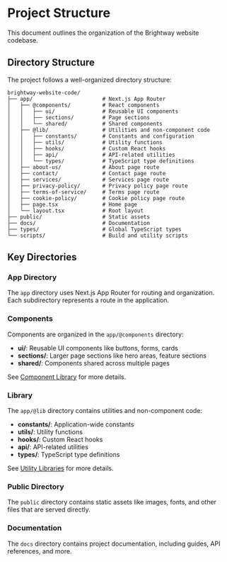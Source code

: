 # Project Structure

This document outlines the organization of the Brightway website codebase.

## Directory Structure

The project follows a well-organized directory structure:

```
brightway-website-code/
├── app/                      # Next.js App Router
│   ├── @components/          # React components
│   │   ├── ui/               # Reusable UI components
│   │   ├── sections/         # Page sections
│   │   └── shared/           # Shared components
│   ├── @lib/                 # Utilities and non-component code
│   │   ├── constants/        # Constants and configuration
│   │   ├── utils/            # Utility functions
│   │   ├── hooks/            # Custom React hooks
│   │   ├── api/              # API-related utilities
│   │   └── types/            # TypeScript type definitions
│   ├── about-us/             # About page route
│   ├── contact/              # Contact page route
│   ├── services/             # Services page route
│   ├── privacy-policy/       # Privacy policy page route
│   ├── terms-of-service/     # Terms page route
│   ├── cookie-policy/        # Cookie policy page route
│   ├── page.tsx              # Home page
│   └── layout.tsx            # Root layout
├── public/                   # Static assets
├── docs/                     # Documentation
├── types/                    # Global TypeScript types
└── scripts/                  # Build and utility scripts
```

## Key Directories

### App Directory

The `app` directory uses Next.js App Router for routing and organization. Each subdirectory represents a route in the application.

### Components

Components are organized in the `app/@components` directory:

- **ui/**: Reusable UI components like buttons, forms, cards
- **sections/**: Larger page sections like hero areas, feature sections
- **shared/**: Components shared across multiple pages

See [Component Library](./components.md) for more details.

### Library

The `app/@lib` directory contains utilities and non-component code:

- **constants/**: Application-wide constants
- **utils/**: Utility functions
- **hooks/**: Custom React hooks
- **api/**: API-related utilities
- **types/**: TypeScript type definitions

See [Utility Libraries](./libraries.md) for more details.

### Public Directory

The `public` directory contains static assets like images, fonts, and other files that are served directly.

### Documentation

The `docs` directory contains project documentation, including guides, API references, and more.
